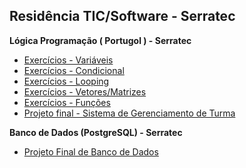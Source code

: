 

## Residência TIC/Software - Serratec

**Lógica Programação ( Portugol ) - Serratec**

 - [Exercícios - Variáveis](logica-programação-portugol/logica-programação-variaveis)
 - [Exercícios - Condicional](logica-programação-portugol/logica-programação-condicional)
 - [Exercícios - Looping](logica-programação-portugol/logica-programação-looping)
 - [Exercícios - Vetores/Matrizes](logica-programação-portugol/logica-programação-matriz)
 - [Exercícios - Funções](logica-programação-portugol/logica-programação-funções)
 - [Projeto final - Sistema de Gerenciamento de Turma](logica-programação-portugol/gerenciamento-de-turma.por)

**Banco de Dados (PostgreSQL) - Serratec**

 - [Projeto Final de Banco de Dados](banco-de-dados)
